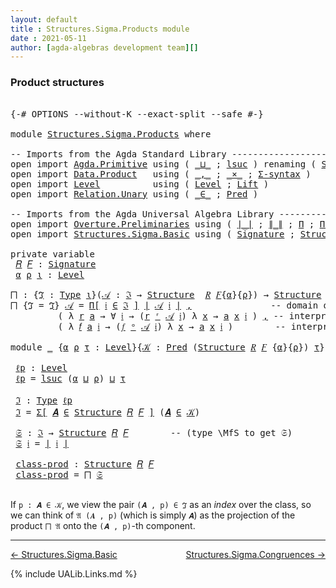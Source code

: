 ```yaml
---
layout: default
title : Structures.Sigma.Products module
date : 2021-05-11
author: [agda-algebras development team][]
---
```


### <a id="product-structures">Product structures</a>

<pre class="Agda">

<a id="197" class="Symbol">{-#</a> <a id="201" class="Keyword">OPTIONS</a> <a id="209" class="Pragma">--without-K</a> <a id="221" class="Pragma">--exact-split</a> <a id="235" class="Pragma">--safe</a> <a id="242" class="Symbol">#-}</a>

<a id="247" class="Keyword">module</a> <a id="254" href="Structures.Sigma.Products.html" class="Module">Structures.Sigma.Products</a> <a id="280" class="Keyword">where</a>

<a id="287" class="Comment">-- Imports from the Agda Standard Library ------------------------------------</a>
<a id="366" class="Keyword">open</a> <a id="371" class="Keyword">import</a> <a id="378" href="Agda.Primitive.html" class="Module">Agda.Primitive</a> <a id="393" class="Keyword">using</a> <a id="399" class="Symbol">(</a> <a id="401" href="Agda.Primitive.html#810" class="Primitive Operator">_⊔_</a> <a id="405" class="Symbol">;</a> <a id="407" href="Agda.Primitive.html#780" class="Primitive">lsuc</a> <a id="412" class="Symbol">)</a> <a id="414" class="Keyword">renaming</a> <a id="423" class="Symbol">(</a> <a id="425" href="Agda.Primitive.html#326" class="Primitive">Set</a> <a id="429" class="Symbol">to</a> <a id="432" class="Primitive">Type</a> <a id="437" class="Symbol">)</a>
<a id="439" class="Keyword">open</a> <a id="444" class="Keyword">import</a> <a id="451" href="Data.Product.html" class="Module">Data.Product</a>   <a id="466" class="Keyword">using</a> <a id="472" class="Symbol">(</a> <a id="474" href="Agda.Builtin.Sigma.html#236" class="InductiveConstructor Operator">_,_</a> <a id="478" class="Symbol">;</a> <a id="480" href="Data.Product.html#1167" class="Function Operator">_×_</a> <a id="484" class="Symbol">;</a> <a id="486" href="Data.Product.html#916" class="Function">Σ-syntax</a> <a id="495" class="Symbol">)</a>
<a id="497" class="Keyword">open</a> <a id="502" class="Keyword">import</a> <a id="509" href="Level.html" class="Module">Level</a>          <a id="524" class="Keyword">using</a> <a id="530" class="Symbol">(</a> <a id="532" href="Agda.Primitive.html#597" class="Postulate">Level</a> <a id="538" class="Symbol">;</a> <a id="540" href="Level.html#400" class="Record">Lift</a> <a id="545" class="Symbol">)</a>
<a id="547" class="Keyword">open</a> <a id="552" class="Keyword">import</a> <a id="559" href="Relation.Unary.html" class="Module">Relation.Unary</a> <a id="574" class="Keyword">using</a> <a id="580" class="Symbol">(</a> <a id="582" href="Relation.Unary.html#1523" class="Function Operator">_∈_</a> <a id="586" class="Symbol">;</a> <a id="588" href="Relation.Unary.html#1101" class="Function">Pred</a> <a id="593" class="Symbol">)</a>

<a id="596" class="Comment">-- Imports from the Agda Universal Algebra Library ---------------------------</a>
<a id="675" class="Keyword">open</a> <a id="680" class="Keyword">import</a> <a id="687" href="Overture.Preliminaries.html" class="Module">Overture.Preliminaries</a> <a id="710" class="Keyword">using</a> <a id="716" class="Symbol">(</a> <a id="718" href="Overture.Preliminaries.html#4227" class="Function Operator">∣_∣</a> <a id="722" class="Symbol">;</a> <a id="724" href="Overture.Preliminaries.html#4265" class="Function Operator">∥_∥</a> <a id="728" class="Symbol">;</a> <a id="730" href="Overture.Preliminaries.html#5756" class="Function">Π</a> <a id="732" class="Symbol">;</a> <a id="734" href="Overture.Preliminaries.html#5836" class="Function">Π-syntax</a> <a id="743" class="Symbol">)</a>
<a id="745" class="Keyword">open</a> <a id="750" class="Keyword">import</a> <a id="757" href="Structures.Sigma.Basic.html" class="Module">Structures.Sigma.Basic</a> <a id="780" class="Keyword">using</a> <a id="786" class="Symbol">(</a> <a id="788" href="Structures.Sigma.Basic.html#1171" class="Function">Signature</a> <a id="798" class="Symbol">;</a> <a id="800" href="Structures.Sigma.Basic.html#1332" class="Function">Structure</a> <a id="810" class="Symbol">;</a> <a id="812" href="Structures.Sigma.Basic.html#2482" class="Function Operator">_ʳ_</a> <a id="816" class="Symbol">;</a> <a id="818" href="Structures.Sigma.Basic.html#2578" class="Function Operator">_ᵒ_</a> <a id="822" class="Symbol">)</a>

<a id="825" class="Keyword">private</a> <a id="833" class="Keyword">variable</a>
 <a id="843" href="Structures.Sigma.Products.html#843" class="Generalizable">𝑅</a> <a id="845" href="Structures.Sigma.Products.html#845" class="Generalizable">𝐹</a> <a id="847" class="Symbol">:</a> <a id="849" href="Structures.Sigma.Basic.html#1171" class="Function">Signature</a>
 <a id="860" href="Structures.Sigma.Products.html#860" class="Generalizable">α</a> <a id="862" href="Structures.Sigma.Products.html#862" class="Generalizable">ρ</a> <a id="864" href="Structures.Sigma.Products.html#864" class="Generalizable">ι</a> <a id="866" class="Symbol">:</a> <a id="868" href="Agda.Primitive.html#597" class="Postulate">Level</a>

<a id="⨅"></a><a id="875" href="Structures.Sigma.Products.html#875" class="Function">⨅</a> <a id="877" class="Symbol">:</a> <a id="879" class="Symbol">{</a><a id="880" href="Structures.Sigma.Products.html#880" class="Bound">ℑ</a> <a id="882" class="Symbol">:</a> <a id="884" href="Structures.Sigma.Products.html#432" class="Primitive">Type</a> <a id="889" href="Structures.Sigma.Products.html#864" class="Generalizable">ι</a><a id="890" class="Symbol">}(</a><a id="892" href="Structures.Sigma.Products.html#892" class="Bound">𝒜</a> <a id="894" class="Symbol">:</a> <a id="896" href="Structures.Sigma.Products.html#880" class="Bound">ℑ</a> <a id="898" class="Symbol">→</a> <a id="900" href="Structures.Sigma.Basic.html#1332" class="Function">Structure</a>  <a id="911" href="Structures.Sigma.Products.html#843" class="Generalizable">𝑅</a> <a id="913" href="Structures.Sigma.Products.html#845" class="Generalizable">𝐹</a><a id="914" class="Symbol">{</a><a id="915" href="Structures.Sigma.Products.html#860" class="Generalizable">α</a><a id="916" class="Symbol">}{</a><a id="918" href="Structures.Sigma.Products.html#862" class="Generalizable">ρ</a><a id="919" class="Symbol">})</a> <a id="922" class="Symbol">→</a> <a id="924" href="Structures.Sigma.Basic.html#1332" class="Function">Structure</a> <a id="934" href="Structures.Sigma.Products.html#843" class="Generalizable">𝑅</a> <a id="936" href="Structures.Sigma.Products.html#845" class="Generalizable">𝐹</a> <a id="938" class="Symbol">{</a><a id="939" href="Structures.Sigma.Products.html#860" class="Generalizable">α</a> <a id="941" href="Agda.Primitive.html#810" class="Primitive Operator">⊔</a> <a id="943" href="Structures.Sigma.Products.html#864" class="Generalizable">ι</a><a id="944" class="Symbol">}</a> <a id="946" class="Symbol">{</a><a id="947" href="Structures.Sigma.Products.html#862" class="Generalizable">ρ</a> <a id="949" href="Agda.Primitive.html#810" class="Primitive Operator">⊔</a> <a id="951" href="Structures.Sigma.Products.html#864" class="Generalizable">ι</a><a id="952" class="Symbol">}</a>
<a id="954" href="Structures.Sigma.Products.html#875" class="Function">⨅</a> <a id="956" class="Symbol">{</a><a id="957" class="Argument">ℑ</a> <a id="959" class="Symbol">=</a> <a id="961" href="Structures.Sigma.Products.html#961" class="Bound">ℑ</a><a id="962" class="Symbol">}</a> <a id="964" href="Structures.Sigma.Products.html#964" class="Bound">𝒜</a> <a id="966" class="Symbol">=</a> <a id="968" href="Overture.Preliminaries.html#5836" class="Function">Π[</a> <a id="971" href="Structures.Sigma.Products.html#971" class="Bound">𝔦</a> <a id="973" href="Overture.Preliminaries.html#5836" class="Function">∈</a> <a id="975" href="Structures.Sigma.Products.html#961" class="Bound">ℑ</a> <a id="977" href="Overture.Preliminaries.html#5836" class="Function">]</a> <a id="979" href="Overture.Preliminaries.html#4227" class="Function Operator">∣</a> <a id="981" href="Structures.Sigma.Products.html#964" class="Bound">𝒜</a> <a id="983" href="Structures.Sigma.Products.html#971" class="Bound">𝔦</a> <a id="985" href="Overture.Preliminaries.html#4227" class="Function Operator">∣</a> <a id="987" href="Agda.Builtin.Sigma.html#236" class="InductiveConstructor Operator">,</a>               <a id="1003" class="Comment">-- domain of the product structure</a>
         <a id="1047" class="Symbol">(</a> <a id="1049" class="Symbol">λ</a> <a id="1051" href="Structures.Sigma.Products.html#1051" class="Bound">r</a> <a id="1053" href="Structures.Sigma.Products.html#1053" class="Bound">a</a> <a id="1055" class="Symbol">→</a> <a id="1057" class="Symbol">∀</a> <a id="1059" href="Structures.Sigma.Products.html#1059" class="Bound">𝔦</a> <a id="1061" class="Symbol">→</a> <a id="1063" class="Symbol">(</a><a id="1064" href="Structures.Sigma.Products.html#1051" class="Bound">r</a> <a id="1066" href="Structures.Sigma.Basic.html#2482" class="Function Operator">ʳ</a> <a id="1068" href="Structures.Sigma.Products.html#964" class="Bound">𝒜</a> <a id="1070" href="Structures.Sigma.Products.html#1059" class="Bound">𝔦</a><a id="1071" class="Symbol">)</a> <a id="1073" class="Symbol">λ</a> <a id="1075" href="Structures.Sigma.Products.html#1075" class="Bound">x</a> <a id="1077" class="Symbol">→</a> <a id="1079" href="Structures.Sigma.Products.html#1053" class="Bound">a</a> <a id="1081" href="Structures.Sigma.Products.html#1075" class="Bound">x</a> <a id="1083" href="Structures.Sigma.Products.html#1059" class="Bound">𝔦</a> <a id="1085" class="Symbol">)</a> <a id="1087" href="Agda.Builtin.Sigma.html#236" class="InductiveConstructor Operator">,</a> <a id="1089" class="Comment">-- interpretations of relations</a>
         <a id="1130" class="Symbol">(</a> <a id="1132" class="Symbol">λ</a> <a id="1134" href="Structures.Sigma.Products.html#1134" class="Bound">𝑓</a> <a id="1136" href="Structures.Sigma.Products.html#1136" class="Bound">a</a> <a id="1138" href="Structures.Sigma.Products.html#1138" class="Bound">𝔦</a> <a id="1140" class="Symbol">→</a> <a id="1142" class="Symbol">(</a><a id="1143" href="Structures.Sigma.Products.html#1134" class="Bound">𝑓</a> <a id="1145" href="Structures.Sigma.Basic.html#2578" class="Function Operator">ᵒ</a> <a id="1147" href="Structures.Sigma.Products.html#964" class="Bound">𝒜</a> <a id="1149" href="Structures.Sigma.Products.html#1138" class="Bound">𝔦</a><a id="1150" class="Symbol">)</a> <a id="1152" class="Symbol">λ</a> <a id="1154" href="Structures.Sigma.Products.html#1154" class="Bound">x</a> <a id="1156" class="Symbol">→</a> <a id="1158" href="Structures.Sigma.Products.html#1136" class="Bound">a</a> <a id="1160" href="Structures.Sigma.Products.html#1154" class="Bound">x</a> <a id="1162" href="Structures.Sigma.Products.html#1138" class="Bound">𝔦</a> <a id="1164" class="Symbol">)</a>        <a id="1173" class="Comment">-- interpretations of  operations</a>

<a id="1208" class="Keyword">module</a> <a id="1215" href="Structures.Sigma.Products.html#1215" class="Module">_</a> <a id="1217" class="Symbol">{</a><a id="1218" href="Structures.Sigma.Products.html#1218" class="Bound">α</a> <a id="1220" href="Structures.Sigma.Products.html#1220" class="Bound">ρ</a> <a id="1222" href="Structures.Sigma.Products.html#1222" class="Bound">τ</a> <a id="1224" class="Symbol">:</a> <a id="1226" href="Agda.Primitive.html#597" class="Postulate">Level</a><a id="1231" class="Symbol">}{</a><a id="1233" href="Structures.Sigma.Products.html#1233" class="Bound">𝒦</a> <a id="1235" class="Symbol">:</a> <a id="1237" href="Relation.Unary.html#1101" class="Function">Pred</a> <a id="1242" class="Symbol">(</a><a id="1243" href="Structures.Sigma.Basic.html#1332" class="Function">Structure</a> <a id="1253" href="Structures.Sigma.Products.html#843" class="Generalizable">𝑅</a> <a id="1255" href="Structures.Sigma.Products.html#845" class="Generalizable">𝐹</a> <a id="1257" class="Symbol">{</a><a id="1258" href="Structures.Sigma.Products.html#1218" class="Bound">α</a><a id="1259" class="Symbol">}{</a><a id="1261" href="Structures.Sigma.Products.html#1220" class="Bound">ρ</a><a id="1262" class="Symbol">})</a> <a id="1265" href="Structures.Sigma.Products.html#1222" class="Bound">τ</a><a id="1266" class="Symbol">}</a> <a id="1268" class="Keyword">where</a>

 <a id="1276" href="Structures.Sigma.Products.html#1276" class="Function">ℓp</a> <a id="1279" class="Symbol">:</a> <a id="1281" href="Agda.Primitive.html#597" class="Postulate">Level</a>
 <a id="1288" href="Structures.Sigma.Products.html#1276" class="Function">ℓp</a> <a id="1291" class="Symbol">=</a> <a id="1293" href="Agda.Primitive.html#780" class="Primitive">lsuc</a> <a id="1298" class="Symbol">(</a><a id="1299" href="Structures.Sigma.Products.html#1218" class="Bound">α</a> <a id="1301" href="Agda.Primitive.html#810" class="Primitive Operator">⊔</a> <a id="1303" href="Structures.Sigma.Products.html#1220" class="Bound">ρ</a><a id="1304" class="Symbol">)</a> <a id="1306" href="Agda.Primitive.html#810" class="Primitive Operator">⊔</a> <a id="1308" href="Structures.Sigma.Products.html#1222" class="Bound">τ</a>

 <a id="1312" href="Structures.Sigma.Products.html#1312" class="Function">ℑ</a> <a id="1314" class="Symbol">:</a> <a id="1316" href="Structures.Sigma.Products.html#432" class="Primitive">Type</a> <a id="1321" href="Structures.Sigma.Products.html#1276" class="Function">ℓp</a>
 <a id="1325" href="Structures.Sigma.Products.html#1312" class="Function">ℑ</a> <a id="1327" class="Symbol">=</a> <a id="1329" href="Data.Product.html#916" class="Function">Σ[</a> <a id="1332" href="Structures.Sigma.Products.html#1332" class="Bound">𝑨</a> <a id="1334" href="Data.Product.html#916" class="Function">∈</a> <a id="1336" href="Structures.Sigma.Basic.html#1332" class="Function">Structure</a> <a id="1346" href="Structures.Sigma.Products.html#1253" class="Bound">𝑅</a> <a id="1348" href="Structures.Sigma.Products.html#1255" class="Bound">𝐹</a> <a id="1350" href="Data.Product.html#916" class="Function">]</a> <a id="1352" class="Symbol">(</a><a id="1353" href="Structures.Sigma.Products.html#1332" class="Bound">𝑨</a> <a id="1355" href="Relation.Unary.html#1523" class="Function Operator">∈</a> <a id="1357" href="Structures.Sigma.Products.html#1233" class="Bound">𝒦</a><a id="1358" class="Symbol">)</a>

 <a id="1362" href="Structures.Sigma.Products.html#1362" class="Function">𝔖</a> <a id="1364" class="Symbol">:</a> <a id="1366" href="Structures.Sigma.Products.html#1312" class="Function">ℑ</a> <a id="1368" class="Symbol">→</a> <a id="1370" href="Structures.Sigma.Basic.html#1332" class="Function">Structure</a> <a id="1380" href="Structures.Sigma.Products.html#1253" class="Bound">𝑅</a> <a id="1382" href="Structures.Sigma.Products.html#1255" class="Bound">𝐹</a>        <a id="1391" class="Comment">-- (type \MfS to get 𝔖)</a>
 <a id="1416" href="Structures.Sigma.Products.html#1362" class="Function">𝔖</a> <a id="1418" href="Structures.Sigma.Products.html#1418" class="Bound">𝔦</a> <a id="1420" class="Symbol">=</a> <a id="1422" href="Overture.Preliminaries.html#4227" class="Function Operator">∣</a> <a id="1424" href="Structures.Sigma.Products.html#1418" class="Bound">𝔦</a> <a id="1426" href="Overture.Preliminaries.html#4227" class="Function Operator">∣</a>

 <a id="1430" href="Structures.Sigma.Products.html#1430" class="Function">class-prod</a> <a id="1441" class="Symbol">:</a> <a id="1443" href="Structures.Sigma.Basic.html#1332" class="Function">Structure</a> <a id="1453" href="Structures.Sigma.Products.html#1253" class="Bound">𝑅</a> <a id="1455" href="Structures.Sigma.Products.html#1255" class="Bound">𝐹</a>
 <a id="1458" href="Structures.Sigma.Products.html#1430" class="Function">class-prod</a> <a id="1469" class="Symbol">=</a> <a id="1471" href="Structures.Sigma.Products.html#875" class="Function">⨅</a> <a id="1473" href="Structures.Sigma.Products.html#1362" class="Function">𝔖</a>

</pre>

If `p : 𝑨 ∈ 𝒦`, we view the pair `(𝑨 , p) ∈ ℑ` as an *index* over the class, so we can think of `𝔄 (𝑨 , p)` (which is simply `𝑨`) as the projection of the product `⨅ 𝔄` onto the `(𝑨 , p)`-th component.


--------------------------------

[← Structures.Sigma.Basic](Structures.Sigma.Basic.html)
<span style="float:right;">[Structures.Sigma.Congruences →](Structures.Sigma.Congruences.html)</span>

{% include UALib.Links.md %}

[agda-algebras development team]: https://github.com/ualib/agda-algebras#the-agda-algebras-development-team

